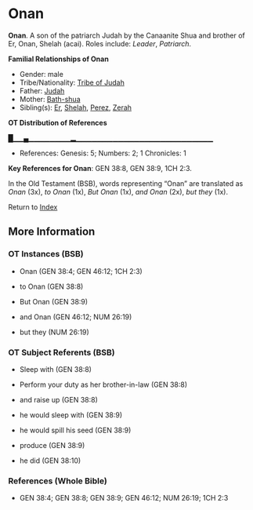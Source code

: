 # Onan
**Onan**. 
A son of the patriarch Judah by the Canaanite Shua and brother of Er, Onan, Shelah (acai). 
Roles include: 
_Leader_, _Patriarch_. 




**Familial Relationships of Onan**


* Gender: male
* Tribe/Nationality: [Tribe of Judah](../../../groups/md/acai/Judah.md)
* Father: [Judah](Judah.4.md)
* Mother: [Bath-shua](Bath-shua.md)
* Sibling(s): [Er](Er.2.md), [Shelah](Shelah.md), [Perez](Perez.md), [Zerah](Zerah.3.md)


**OT Distribution of References**

█▁▁▄▁▁▁▁▁▁▁▁▂▁▁▁▁▁▁▁▁▁▁▁▁▁▁▁▁▁▁▁▁▁▁▁▁▁▁
* References: Genesis: 5; Numbers: 2; 1 Chronicles: 1



**Key References for Onan**: 
GEN 38:8, GEN 38:9, 1CH 2:3. 


In the Old Testament (BSB), words representing “Onan” are translated as 
*Onan* (3x), *to Onan* (1x), *But Onan* (1x), *and Onan* (2x), *but they* (1x). 




Return to [Index](00-Index.md)

## More Information

### OT Instances (BSB)

* Onan (GEN 38:4; GEN 46:12; 1CH 2:3)

* to Onan (GEN 38:8)

* But Onan (GEN 38:9)

* and Onan (GEN 46:12; NUM 26:19)

* but they (NUM 26:19)



### OT Subject Referents (BSB)

* Sleep with (GEN 38:8)

* Perform your duty as her brother-in-law (GEN 38:8)

* and raise up (GEN 38:8)

* he would sleep with (GEN 38:9)

* he would spill his seed (GEN 38:9)

* produce (GEN 38:9)

* he did (GEN 38:10)



### References (Whole Bible)

* GEN 38:4; GEN 38:8; GEN 38:9; GEN 46:12; NUM 26:19; 1CH 2:3



